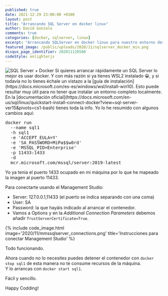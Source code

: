 ```yaml
---
published: true
date: 2021-12-29 23:00:00 +0100
layout: post
title: "Arrancando SQL Server en docker linux"
author: David Gonzalo
comments: true
categories: [docker, sqlserver, linux]
excerpt: "Arrancando SQLServer en docker linux para nuestro entorno desarrollo."
featured_image: /public/uploads/2020/11/sqlserver_docker_min.png
disqus_page_identifier: 202011120500
codeStyle: enlighterjs
---
```

<img src="{{site.baseurl}}public/uploads/2020/11/sqlserver_docker_min.png" style="border:0px" alt="SQL Server + Docker"  />
Si quieres arrancar rápidamente un SQL Server lo mejor es usar docker. Y con más razón si ya tienes WSL2 instalado 😀, y si todavía no lo tienes échale un vistazo a la [guía de instalación](https://docs.microsoft.com/es-es/windows/wsl/install-win10).
Esto puede resultar muy útil para no tener que instalar un entorno completo localmente.
En la [documentación oficial](https://docs.microsoft.com/en-us/sql/linux/quickstart-install-connect-docker?view=sql-server-ver15&pivots=cs1-bash) tienes toda la info. Yo lo he resumido con algunos cambios aquí:
<!--break--> 

<pre data-enlighter-language="bash">
docker run 
  --name sql1 
  -h sql1 
  -e 'ACCEPT_EULA=Y' 
  -e 'SA_PASSWORD=MiPa$$w0rd' 
  -e 'MSSQL_PID=Enterprise' 
  -p 11433:1433 
  -d 
  mcr.microsoft.com/mssql/server:2019-latest
</pre>

Yo ya tenía el puerto 1433 ocupado en mi máquina por lo que he mapeado la imagen al puerto 11433.

Para conectarte usando el Management Studio:
- Server: 127.0.0.1,11433  (el puerto se indica separando con una coma)
- User: SA
- Password: la que hayáis indicado al arrancar el contenedor.
- Vamos a Options y en la *Additional Connection Parameters* debemos añadir `TrustServerCertificate=True`.

{% include code_image.html 
image='2020/11/mmssqlserver_connections.png'
title='Instrucciones para conectar Management Studio'
%}

Todo funcionando.

Ahora cuando no lo necesites puedes detener el contenedor con `docker stop sql1` de esta manera no te consume recursos de la máquina. 
<br/>Y lo arrancas con `docker start sql1`.

Fácil y sencillo.

Happy Codding!